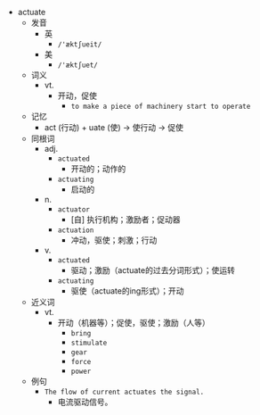 - actuate
  - 发音
    - 英
      - `/'æktʃueit/`
    - 美
      - `/'æktʃuet/`
  - 词义
    - vt.
      - 开动，促使
        - `to make a piece of machinery start to operate`
  - 记忆
    - act (行动) + uate (使) → 使行动 → 促使
  - 同根词
    - adj.
      - `actuated`
        - 开动的；动作的
      - `actuating`
        - 启动的
    - n.
      - `actuator`
        - [自] 执行机构；激励者；促动器
      - `actuation`
        - 冲动，驱使；刺激；行动
    - v.
      - `actuated`
        - 驱动；激励（actuate的过去分词形式）；使运转
      - `actuating`
        - 驱使（actuate的ing形式）；开动
  - 近义词
    - vt.
      - 开动（机器等）；促使，驱使；激励（人等）
        - `bring`
        - `stimulate`
        - `gear`
        - `force`
        - `power`
  - 例句
    - `The flow of current actuates the signal.`
      - 电流驱动信号。

